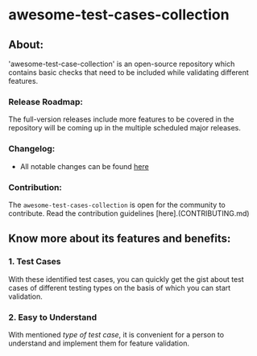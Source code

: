 # awesome-test-cases-collection

## About:
'awesome-test-case-collection' is an open-source repository which contains basic checks that need to be included while validating different features.

### Release Roadmap:
The full-version releases include more features to be covered in the repository will be coming up in the multiple scheduled major releases. 

### Changelog:
- All notable changes can be found [here](CHANGELOG.md)

### Contribution:
The `awesome-test-cases-collection` is open for the community to contribute. Read the contribution guidelines [here].(CONTRIBUTING.md)


## Know more about its features and benefits:

### 1. Test Cases
With these identified test cases, you can quickly get the gist about test cases of different testing types on the basis of which you can start validation.

### 2. Easy to Understand
With mentioned *type of test case*, it is convenient for a person to understand and implement them for feature validation.
 
